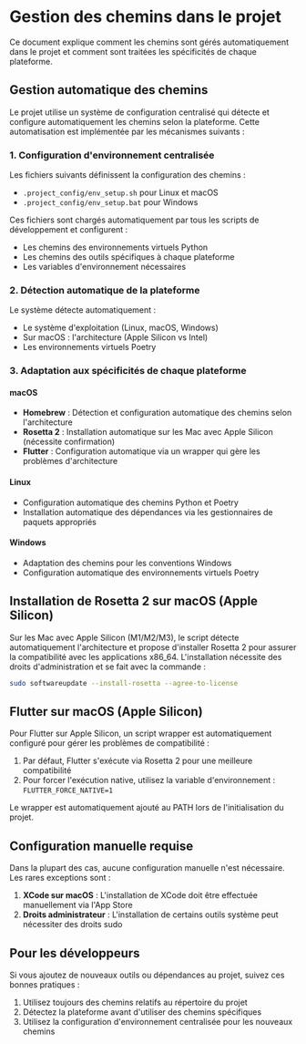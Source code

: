 # Gestion des chemins dans le projet

Ce document explique comment les chemins sont gérés automatiquement dans le projet et comment sont traitées les spécificités de chaque plateforme.

## Gestion automatique des chemins

Le projet utilise un système de configuration centralisé qui détecte et configure automatiquement les chemins selon la plateforme. Cette automatisation est implémentée par les mécanismes suivants :

### 1. Configuration d'environnement centralisée

Les fichiers suivants définissent la configuration des chemins :

- `.project_config/env_setup.sh` pour Linux et macOS
- `.project_config/env_setup.bat` pour Windows

Ces fichiers sont chargés automatiquement par tous les scripts de développement et configurent :

- Les chemins des environnements virtuels Python
- Les chemins des outils spécifiques à chaque plateforme
- Les variables d'environnement nécessaires

### 2. Détection automatique de la plateforme

Le système détecte automatiquement :

- Le système d'exploitation (Linux, macOS, Windows)
- Sur macOS : l'architecture (Apple Silicon vs Intel)
- Les environnements virtuels Poetry

### 3. Adaptation aux spécificités de chaque plateforme

#### macOS

- **Homebrew** : Détection et configuration automatique des chemins selon l'architecture
- **Rosetta 2** : Installation automatique sur les Mac avec Apple Silicon (nécessite confirmation)
- **Flutter** : Configuration automatique via un wrapper qui gère les problèmes d'architecture

#### Linux

- Configuration automatique des chemins Python et Poetry
- Installation automatique des dépendances via les gestionnaires de paquets appropriés

#### Windows

- Adaptation des chemins pour les conventions Windows
- Configuration automatique des environnements virtuels Poetry

## Installation de Rosetta 2 sur macOS (Apple Silicon)

Sur les Mac avec Apple Silicon (M1/M2/M3), le script détecte automatiquement l'architecture et propose d'installer Rosetta 2 pour assurer la compatibilité avec les applications x86_64. L'installation nécessite des droits d'administration et se fait avec la commande :

```bash
sudo softwareupdate --install-rosetta --agree-to-license
```

## Flutter sur macOS (Apple Silicon)

Pour Flutter sur Apple Silicon, un script wrapper est automatiquement configuré pour gérer les problèmes de compatibilité :

1. Par défaut, Flutter s'exécute via Rosetta 2 pour une meilleure compatibilité
2. Pour forcer l'exécution native, utilisez la variable d'environnement : `FLUTTER_FORCE_NATIVE=1`

Le wrapper est automatiquement ajouté au PATH lors de l'initialisation du projet.

## Configuration manuelle requise

Dans la plupart des cas, aucune configuration manuelle n'est nécessaire. Les rares exceptions sont :

1. **XCode sur macOS** : L'installation de XCode doit être effectuée manuellement via l'App Store
2. **Droits administrateur** : L'installation de certains outils système peut nécessiter des droits sudo

## Pour les développeurs

Si vous ajoutez de nouveaux outils ou dépendances au projet, suivez ces bonnes pratiques :

1. Utilisez toujours des chemins relatifs au répertoire du projet
2. Détectez la plateforme avant d'utiliser des chemins spécifiques
3. Utilisez la configuration d'environnement centralisée pour les nouveaux chemins
